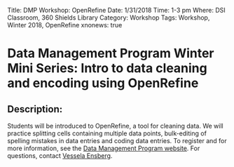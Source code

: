 Title: DMP Workshop: OpenRefine
Date: 1/31/2018
Time: 1-3 pm
Where: DSI Classroom, 360 Shields Library
Category: Workshop
Tags: Workshop, Winter 2018, OpenRefine
xnonews: true

# Data Management Program Winter Mini Series: Intro to data cleaning and encoding using OpenRefine

## Description:

Students will be introduced to OpenRefine, a tool for cleaning data. We will practice splitting cells containing multiple data points, bulk-editing of spelling mistakes in data entries and coding data entries. To register and for more information, see the [Data Management Program website](https://www.library.ucdavis.edu/service/data-management/data-management-program-workshops-events/). For questions, contact [Vessela Ensberg](mailto:vensberg@ucdavis.edu).

